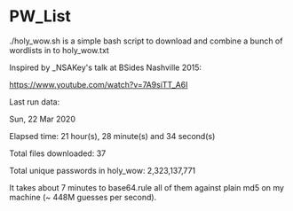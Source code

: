 # PW_List

./holy_wow.sh is a simple bash script to download
and combine a bunch of wordlists in to holy_wow.txt


Inspired by _NSAKey's talk at BSides Nashville 2015: 

https://www.youtube.com/watch?v=7A9siTT_A6I 


Last run data:

Sun, 22 Mar 2020

Elapsed time: 21 hour(s), 28 minute(s) and 34 second(s)

Total files downloaded: 37

Total unique passwords in holy_wow: 2,323,137,771




It takes about 7 minutes to base64.rule all of them against plain md5
on my machine (~ 448M guesses per second).
